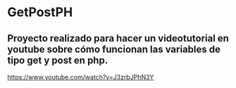 # GetPostPH

##  Proyecto realizado para hacer un videotutorial en youtube sobre cómo funcionan las variables de tipo get y post en php.

https://www.youtube.com/watch?v=J3zrbJPhN3Y
